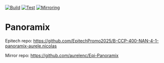 [![Build](https://github.com/aurelenc/Epi-Panoramix/actions/workflows/build.yml/badge.svg)](https://github.com/aurelenc/Epi-Panoramix/actions/workflows/build.yml)
[![Test](https://github.com/aurelenc/Epi-Panoramix/actions/workflows/test.yml/badge.svg)](https://github.com/aurelenc/Epi-Panoramix/actions/workflows/test.yml)
[![Mirroring](https://github.com/aurelenc/Epi-Panoramix/actions/workflows/mirroring.yml/badge.svg)](https://github.com/aurelenc/Epi-Panoramix/actions/workflows/mirroring.yml)

# Panoramix

Epitech repo: https://github.com/EpitechPromo2025/B-CCP-400-NAN-4-1-panoramix-aurele.nicolas

Mirror repo: https://github.com/aurelenc/Epi-Panoramix
